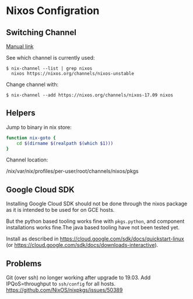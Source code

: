 # Nixos Configration


## Switching Channel

[Manual link](https://nixos.org/nixos/manual/#sec-upgrading)

See which channel is currently used:

    $ nix-channel --list | grep nixos
      nixos https://nixos.org/channels/nixos-unstable

Change channel with:

    $ nix-channel --add https://nixos.org/channels/nixos-17.09 nixos


## Helpers

Jump to binary in nix store:

```bash
function nix-goto {
    cd $(dirname $(realpath $(which $1)))
}

```

Channel location:

/nix/var/nix/profiles/per-user/root/channels/nixos/pkgs

## Google Cloud SDK

Installing Google Cloud SDK should not be done through the nixos package as it is 
intended to be used for on GCE hosts.

But the python based tooling works fine with `pkgs.python`, and component installations
works fine.The java based tooling have not been tested yet.

Install as described in https://cloud.google.com/sdk/docs/quickstart-linux (or
https://cloud.google.com/sdk/docs/downloads-interactive).


## Problems

Git (over ssh) no longer working after upgrade to 19.03.
Add IPQoS=throughput to `ssh/config` for all hosts.
https://github.com/NixOS/nixpkgs/issues/50389

